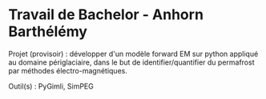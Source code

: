 # Travail de Bachelor - Anhorn Barthélémy
Projet (provisoir) : développer d'un modèle forward EM sur python appliqué au domaine périglaciaire, dans le but de identifier/quantifier du permafrost par méthodes électro-magnétiques. 

Outil(s) : PyGimli, SimPEG
